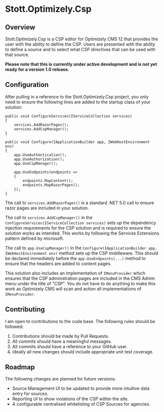# Stott.Optimizely.Csp

## Overview

Stott.Optimizely.Csp is a CSP editor for Optimizely CMS 12 that provides the user with the ability to define the CSP.  Users are presented with the ability to define a source and to select what CSP directives that can be used with that source.

**Please note that this is currently under active development and is not yet ready for a version 1.0 release.**

## Configuration

After pulling in a reference to the Stott.Optimizely.Csp project, you only need to ensure the following lines are added to the startup class of your solution:

```
public void ConfigureServices(IServiceCollection services)
{
    services.AddRazorPages();
    services.AddCspManager();
}

public void Configure(IApplicationBuilder app, IWebHostEnvironment env)
{
    app.UseAuthentication();
    app.UseAuthorization();
    app.UseCspManager();

    app.UseEndpoints(endpoints =>
    {
        endpoints.MapContent();
        endpoints.MapRazorPages();
    });
}
```

The call to ```services.AddRazorPages()``` is a standard .NET 5.0 call to ensure razor pages are included in your solution.

The call to ```services.AddCspManager()``` in the ```ConfigureServices(IServiceCollection services)``` sets up the dependency injection requirements for the CSP solution and is required to ensure the solution works as intended.  This works by following the Services Extensions pattern defined by microsoft.

The call to ```app.UseCspManager()``` in the ```Configure(IApplicationBuilder app, IWebHostEnvironment env)``` method sets up the CSP middleware.  This should be declared immediately before the ```app.UseEndpoints(...)``` method to ensure that the headers are added to content pages.

This solution also includes an implementation of ```IMenuProvider``` which ensures that the CSP administration pages are included in the CMS Admin menu under the title of "CSP".  You do not have to do anything to make this work as Optimizely CMS will scan and action all implementations of ```IMenuProvider```.

## Contributing

I am open to contributions to the code base.  The following rules should be followed:

1. Contributions should be made by Pull Requests.
2. All commits should have a meaningful messages.
3. All commits should have a reference to your GitHub user.
4. Ideally all new changes should include appropriate unit test coverage.

## Roadmap

The following changes are planned for future versions:
- Source Management UI to be updated to provide more intuitive data entry for sources.
- Reporting UI to show violations of the CSP within the site.
- A configurable centralised whitelisting of CSP Sources for agencies.
